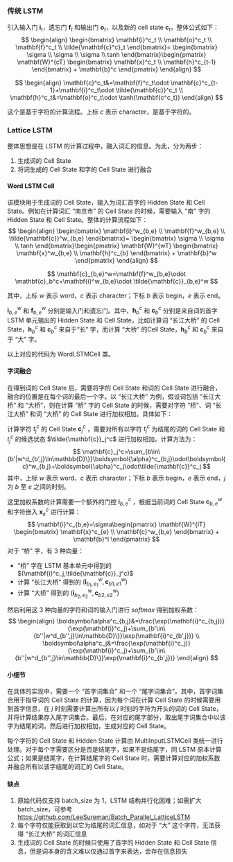 ### 传统 LSTM 

引入输入门 $\mathbf{i}_t$，遗忘门 $\mathbf{f}_t$ 和输出门 $\mathbf{o}_t$，以及新的 cell state $\mathbf{c}_t$，整体公式如下：
$$
\begin{align}
\begin{bmatrix} \mathbf{i}^c_t \\ \mathbf{o}^c_t \\ \mathbf{f}^c_t \\ \tilde{\mathbf{c}^c}_t \end{bmatrix}=
\begin{bmatrix} \sigma \\ \sigma \\ \sigma \\ tanh \end{bmatrix}\begin{pmatrix} \mathbf{W}^{cT} \begin{bmatrix} \mathbf{x}^c_t \\ \mathbf{h}^c_{t-1} \end{bmatrix} + \mathbf{b}^c \end{pmatrix}
\end{align}
$$

$$
\begin{align}
\mathbf{c}^c_t&=\mathbf{f}^c_t\odot \mathbf{c}^c_{t-1}+\mathbf{i}^c_t\odot \tilde{\mathbf{c}}^c_t \\
\mathbf{h}^c_t&=\mathbf{o}^c_t\odot \tanh(\mathbf{c^c_t})
\end{align}
$$

这个是基于字符的计算流程。上标 $c$ 表示 character，是基于字符的。

### Lattice LSTM

整体思想是在 LSTM 的计算过程中，融入词汇的信息。为此，分为两步：

1. 生成词的 Cell State
2. 将词生成的 Cell State 和字的 Cell State 进行融合

#### Word LSTM Cell

该模块用于生成词的 Cell State，输入为词汇首字的 Hidden State 和 Cell State。例如在计算词汇 “南京市” 的 Cell State 的时候，需要输入 "南" 字的 Hidden State 和 Cell State。整体的计算流程如下：
$$
\begin{align}
\begin{bmatrix} \mathbf{i}^w_{b,e} \\ \mathbf{f}^w_{b,e} \\ \tilde{\mathbf{c}}^w_{b,e} \end{bmatrix}=
\begin{bmatrix} \sigma \\ \sigma \\ tanh \end{bmatrix}\begin{pmatrix} \mathbf{W}^{wT} \begin{bmatrix} \mathbf{x}^w_{b,e} \\ \mathbf{h}^c_{b} \end{bmatrix} + \mathbf{b}^w \end{pmatrix}
\end{align}
$$

$$
\mathbf{c}_{b,e}^w=\mathbf{f}^w_{b,e}\odot \mathbf{c}_b^c+\mathbf{i}^w_{b,e}\odot \tilde{\mathbf{c}}_{b,e}^w
$$

其中，上标 $w$ 表示 word，$c$ 表示 character；下标 $b$ 表示 begin，$e$ 表示 end。

$\mathbf{i}^w_{b,e}$ 和 $\mathbf{f}^w_{b,e}$ 分别是输入门和遗忘门。其中，$\mathbf{h}^c_{b}$ 和 $\mathbf{c}_b^c$ 分别是来自词的首字 LSTM 单元输出的 Hidden State 和 Cell State，比如计算词 “长江大桥” 的 Cell State，$\mathbf{h}^c_{b}$ 和 $\mathbf{c}_b^c$ 来自于“长” 字，而计算 “大桥” 的Cell State，$\mathbf{h}^c_{b}$ 和 $\mathbf{c}_b^c$ 来自于 “大” 字。

以上对应的代码为 WordLSTMCell 类。

#### 字词融合

在得到词的 Cell State 后，需要将字的 Cell State 和词的 Cell State 进行融合，融合的位置是在每个词的最后一个字。以 “长江大桥” 为例，假设词包括 “长江大桥” 和 “大桥”，则在计算 “桥” 字的 Cell State 的时候，需要对字符 “桥”、词 “长江大桥” 和词 “大桥” 的 Cell State 进行加权相加。具体如下：

计算字符 $t_j^c$ 的 Cell State $\mathbf{c}_j^c$ ，需要对所有以字符 $t_j^c$ 为结尾的词的 Cell State 和 $t_j^c$ 的候选状态 $\tilde{\mathbf{c}}_j^c$ 进行加权相加。计算方法为：
$$
\mathbf{c}_j^c=\sum_{b\in\{b'|w^d_{b',j}\in\mathbb{D}\}}\boldsymbol{\alpha}^c_{b,j}\odot\boldsymbol{c}^w_{b,j}+\boldsymbol{\alpha}^c_j\odot\tilde{\mathbf{c}}^c_j
$$
其中，上标 $w$ 表示 word，$c$ 表示 character；下标 $b$ 表示 begin，$e$ 表示 end，$j$ 为 $b$ 至 $e$ 之间的时刻。

这里加权系数的计算需要一个额外的门控 $\mathbf{i}^c_{b,e}$ ，根据当前词的 Cell State $\mathbf{c}^w_{b,e}$ 和字符嵌入 $\mathbf{x}^c_e$ 进行计算：
$$
\mathbf{i}^c_{b,e}=\sigma\begin{pmatrix} \mathbf{W}^{lT} \begin{bmatrix} \mathbf{x}^c_{e} \\ \mathbf{c}^w_{b,e} \end{bmatrix} + \mathbf{b}^l \end{pmatrix}
$$
对于 “桥” 字，有 3 种向量：

* “桥” 字在 LSTM 基本单元中得到的 $(\mathbf{i}^c_j,\tilde{\mathbf{c}}_j^c)$
* 计算 “长江大桥” 得到的 $(\mathbf{i}^w_{b_1,e_1},\mathbf{c}_{b1,e1}^w)$
* 计算 “大桥” 得到的  $(\mathbf{i}^w_{b_2,e_2},\mathbf{c}_{b2,e2}^w)$

然后利用这 3 种向量的字符和词的输入门进行 $softmax$ 得到加权系数：
$$
\begin{align}
\boldsymbol\alpha^c_{b,j}&=\frac{\exp(\mathbf{i}^c_{b,j})}{\exp(\mathbf{i}^c_j)+\sum_{b'\in\{b''|w^d_{b'',j}\in\mathbb{D}\}}\exp(\mathbf{i}^c_{b',j})} \\
\boldsymbol\alpha^c_j&=\frac{\exp(\mathbf{i}^c_j)}{\exp(\mathbf{i}^c_j)+\sum_{b'\in\{b''|w^d_{b'',j}\in\mathbb{D}\}}\exp(\mathbf{i}^c_{b',j})}
\end{align}
$$

#### 小细节

在具体的实现中，需要一个 “首字词集合” 和一个 “尾字词集合”。其中，首字词集合用于指导词的 Cell State 的计算，因为每个词在计算 Cell State 的时候需要用到首字信息，在 $j$ 时刻需要计算出所有以 $j$ 时刻的字符为开头的词的 Cell State，并将计算结果存入尾字词集合。最后，在对应的尾字部分，取出尾字词集合中以该字为结尾的词，然后进行加权相加，生成对应的 Cell State。

每个字符的 Cell State 和 Hidden State 计算由 MultiInputLSTMCell 类统一进行处理。对于每个字需要区分是否是结尾字，如果不是结尾字，同 LSTM 原本计算公式；如果是结尾字，在计算结尾字的 Cell State 时，需要计算对应的加权系数并融合所有以该字结尾的词汇的 Cell State。

#### 缺点

1. 原始代码仅支持 batch_size 为 1，LSTM 结构并行化困难；如需扩大 batch_size，可参考 https://github.com/LeeSureman/Batch_Parallel_LatticeLSTM
2. 每个字符仅能获取到以它为结尾的词汇信息，如对于 “大” 这个字符，无法获得 “长江大桥” 的词汇信息
3. 生成词的 Cell State 的时候只使用了首字的 Hidden State 和 Cell State 信息，但是词本身的含义难以仅通过首字来表达，会存在信息损失









 